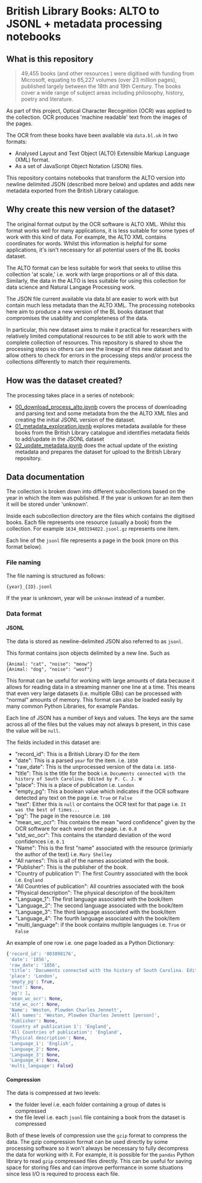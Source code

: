# British Library Books: ALTO to JSONL + metadata processing notebooks

## What is this repository 

> 49,455 books (and other resources ) were digitised with funding from Microsoft, equating to 65,227 volumes (over 23 million pages), published largely between the 18th and 19th Century. The books cover a wide range of subject areas including philosophy, history, poetry and literature. 

As part of this project, Optical Character Recognition (OCR) was applied to the collection. OCR produces 'machine readable' text from the images of the pages. 

The OCR from these books have been available via `data.bl.uk` in two formats:
- Analysed Layout and Text Object (ALTO) Extensible Markup Language (XML) format.
- As a set of JavaScript Object Notation (JSON) files.
 
This repository contains notebooks that transform the ALTO version into newline delimited JSON (described more below) and updates and adds new metadata exported from the British Library catalogue. 

## Why create this new version of the dataset? 

The original format output by the OCR software is ALTO XML. Whilst this format works well for many applications, it is less suitable for some types of work with this kind of data. For example, the ALTO XML contains coordinates for words. Whilst this information is helpful for some applications, it's isn't necessary for all potential users of the BL books dataset. 

The ALTO format can be less suitable for work that seeks to utilise this collection 'at scale,' i.e. work with large proportions or all of this data. Similarly, the data in the ALTO is less suitable for using this collection for data science and Natural Langage Processing work.

The JSON file current available via data.bl are easier to work with but contain much less metadata than the ALTO XML. The processing notebooks here aim to produce a new version of the BL books dataset that compromises the usability and completeness of the data. 

In particular, this new dataset aims to make it practical for researchers with relatively limited computational resources to be still able to work with the complete collection of resources. This repository is shared to show the processing steps so others can see the lineage of this new dataset and to allow others to check for errors in the processing steps and/or process the collections differently to match their requirements. 

## How was the dataset created?
The processing takes place in a series of notebook: 

- [00_download_process_alto.ipynb]() covers the process of downloading and parsing text and some metadata from the the ALTO XML files and creating the initial JSONL version of the dataset. 
- [01_metadata_exploration.ipynb]() explores metadata available for these books from the British Library catalogue and identifies metadata fields to add/update in the JSONL dataset
- [02_update_metadata.ipynb]() does the actual update of the existing metadata and prepares the dataset for upload to the British Library repository. 

## Data documentation 

The collection is broken down into different subcollections based on the year in which the item was published. If the year is unkown for an item then it will be stored under 'unknown'. 

Inside each subcollection directory are the files which contains the digitised books. Each file represents one resource (usually a book) from the collection. For example `1634_003194022.jsonl.gz` represents one item. 

Each line of the `jsonl` file represents a page in the book (more on this format below).

### File naming

The file naming is structured as follows:

 `{year}_{ID}.jsonl`

If the year is unknown, year will be `unknown` instead of a number. 


### Data format

#### JSONL
The data is stored as newline-delimited JSON also referred to as `jsonl`. 

This format contains json objects delimited by a new line. Such as

```
{Animal: "cat", "noise": "meow"}
{Animal: "dog", "noise": "woof"}
```


This format can be useful for working with large amounts of data because it allows for reading data in a streaming manner one line at a time. This means that even very large datasets (i.e. multiple GBs) can be processed with "normal" amounts of memory. This format can also be loaded easily by many common Python Libraries, for example Pandas. 

Each line of JSON has a number of keys and values. The keys are the same across all of the files but the values may not always b present, in this case the value will be `null`.

The fields included in this dataset are:

- "record_id": This is a British Library ID for the item 
- "date":  This is a parsed `year` for the item. i.e. `1850`
- "raw_date": This is the unprocessed version of the data i.e. `1850-`
- "title": This is the title for the book i.e. `Documents connected with the history of South Carolina. Edited by P. C. J. W`
- "place": This is a place of publication i.e. `London`
- "empty_pg": This a boolean value which indicates if the OCR software detected any text on the page i.e. `True` or `False`
- "text": Either this is `null` or contains the OCR text for that page i.e. `It was the best of times...`
- "pg": The page in the resource i.e. `100`
- "mean_wc_ocr": This contains the mean "word confidence" given by the OCR software for each word on the page. i.e. `0.8`
- "std_wc_ocr": This contains the standard deviation of the word confidences i.e. `0.1`
- "Name": This is the first "name" associated with the resource (primiarly the author of the text) i.e. `Mary Shelley` 
- "All names": This is all of the names associated with the book. 
- "Publisher": This is the publisher of the book. 
- "Country of publication 1": The first Country associated with the book i.e. `England` 
- "All Countries of publication": All countries associated with the book 
- "Physical description": The physical descripton of the book/item 
- "Language_1": The first language associated with the book/item 
- "Language_2": The second language associated with the book/item
- "Language_3": The third language associated with the book/item
- "Language_4": The fourth language associated with the book/item
- "multi_language": if the book contains multiple languages i.e. `True` or `False`

An example of one row i.e. one page loaded as a Python Dictionary:

```python
{'record_id': '003898176',
 'date': '1856',
 'raw_date': '1856',
 'title': 'Documents connected with the history of South Carolina. Edited by P. C. J. W',
 'place': 'London',
 'empty_pg': True,
 'text': None,
 'pg': 1,
 'mean_wc_ocr': None,
 'std_wc_ocr': None,
 'Name': 'Weston, Plowden Charles Jennett',
 'All names': 'Weston, Plowden Charles Jennett [person]',
 'Publisher': None,
 'Country of publication 1': 'England',
 'All Countries of publication': 'England',
 'Physical description': None,
 'Language_1': 'English',
 'Language_2': None,
 'Language_3': None,
 'Language_4': None,
 'multi_language': False}
```

#### Compression

The data is compressed at two levels:
- the folder level i.e. each folder containing a group of dates is compressed 
- the file level i.e. each `jsonl` file containing a book from the dataset is compressed

Both of these levels of compression use the `gzip` format to compress the data. The gzip compression format can be used directly by some processing software so it won't always be necessary to fully decompress the data for working with it. For example, it is possible for the `pandas` Python library to read `gzip` compressed files directly. This can be useful for saving space for storing files and can improve performance in some situations since less I/O is required to process each file. 

